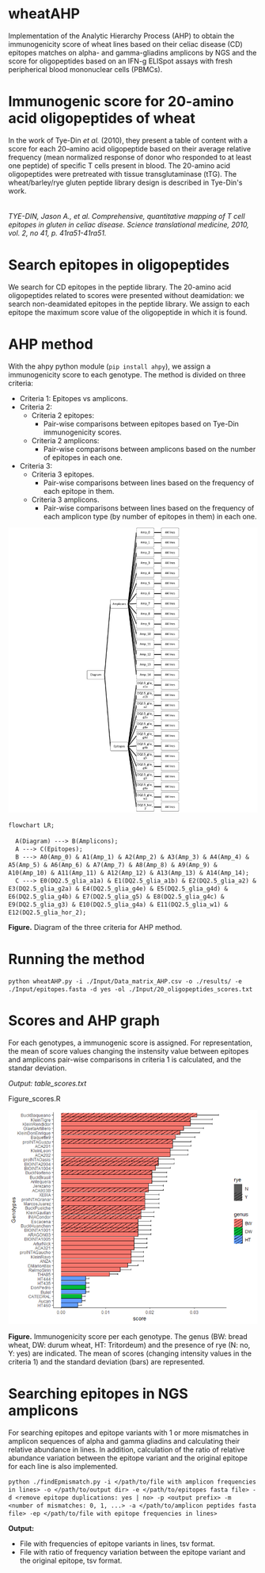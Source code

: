 # wheatAHP
Implementation of the Analytic Hierarchy Process (AHP) to obtain the immunogenicity score of wheat lines based on their celiac disease (CD) epitopes matches on alpha- and gamma-gliadins amplicons by NGS and the score for oligopeptides based on an IFN-g ELISpot assays with fresh peripherical blood mononuclear cells (PBMCs).

# **Immunogenic score for 20-amino acid oligopeptides of wheat**

In the work of Tye-Din *et al.* (2010), they present a table of content with a score for each 20–amino acid oligopeptide based on their average relative frequency (mean normalized response of donor who responded to at least one peptide) of specific T cells present in blood. The 20-amino acid oligopeptides were pretreated with tissue transglutaminase (tTG). The wheat/barley/rye gluten peptide library design is described in Tye-Din's work.
\
\
\
*TYE-DIN, Jason A., et al. Comprehensive, quantitative mapping of T cell epitopes in gluten in celiac disease. Science translational medicine, 2010, vol. 2, no 41, p. 41ra51-41ra51.*

# **Search epitopes in oligopeptides**
We search for CD epitopes in the peptide library.
The 20-amino acid oligopeptides related to scores were presented without deamidation: we search non-deamidated epitopes in the peptide library. We assign to each epitope the maximum score value of the oligopeptide in which it is found.

# **AHP method**
With the ahpy python module (```pip install ahpy```), we assign a immunogenicity score to each genotype.
The method is divided on three criteria:
* Criteria 1: Epitopes vs amplicons.
* Criteria 2:
  * Criteria 2 epitopes:
    * Pair-wise comparisons between epitopes based on Tye-Din immunogenicity scores.
  * Criteria 2 amplicons:
    * Pair-wise comparisons between amplicons based on the number of epitopes in each one.
* Criteria 3:
  * Criteria 3 epitopes.
    * Pair-wise comparisons between lines based on the frequency of each epitope in them.
  * Criteria 3 amplicons.
    * Pair-wise comparisons between lines based on the frequency of each amplicon type (by number of epitopes in them) in each one.

![alt text](./results/Diagram.png?raw=true)

```mermaid
flowchart LR;

  A(Diagram) ---> B(Amplicons);
  A ---> C(Epitopes);
  B ---> A0(Amp_0) & A1(Amp_1) & A2(Amp_2) & A3(Amp_3) & A4(Amp_4) & A5(Amp_5) & A6(Amp_6) & A7(Amp_7) & A8(Amp_8) & A9(Amp_9) & A10(Amp_10) & A11(Amp_11) & A12(Amp_12) & A13(Amp_13) & A14(Amp_14);
  C ---> E0(DQ2.5_glia_a1a) & E1(DQ2.5_glia_a1b) & E2(DQ2.5_glia_a2) & E3(DQ2.5_glia_g2a) & E4(DQ2.5_glia_g4e) & E5(DQ2.5_glia_g4d) & E6(DQ2.5_glia_g4b) & E7(DQ2.5_glia_g5) & E8(DQ2.5_glia_g4c) & E9(DQ2.5_glia_g3) & E10(DQ2.5_glia_g4a) & E11(DQ2.5_glia_w1) & E12(DQ2.5_glia_hor_2);
```

**Figure.** Diagram of the three criteria for AHP method.

# **Running the method**

```
python wheatAHP.py -i ./Input/Data_matrix_AHP.csv -o ./results/ -e ./Input/epitopes.fasta -d yes -ol ./Input/20_oligopeptides_scores.txt
```

# **Scores and AHP graph**
For each genotypes, a immunogenic score is assigned. For representation, the mean of score values changing the instensity value between epitopes and amplicons pair-wise comparisons in criteria 1 is calculated, and the standar deviation.

*Output: table_scores.txt*

Figure_scores.R

![alt text](./results/Figure_scores.png?raw=true)

**Figure.** Immunogenicity score per each genotype. The genus (BW: bread wheat, DW: durum wheat, HT: Tritordeum) and the presence of rye (N: no, Y: yes) are indicated. The mean of scores (changing intensity values in the criteria 1) and the standard deviation (bars) are represented.

# **Searching epitopes in NGS amplicons**
For searching epitopes and epitope variants with 1 or more mismatches in amplicon sequences of alpha and gamma gliadins and calculating their relative abundance in lines. In addition, calculation of the ratio of relative abundance variation between the epitope variant and the original epitope for each line is also implemented.

```
python ./findEpmismatch.py -i </path/to/file with amplicon frequencies in lines> -o </path/to/output dir> -e </path/to/epitopes fasta file> -d <remove epitope duplications: yes | no> -p <output prefix> -m <number of mismatches: 0, 1, ...> -a </path/to/amplicon peptides fasta file> -ep </path/to/file with epitope frequencies in lines>
```

**Output:**
* File with frequencies of epitope variants in lines, tsv format.
* File with ratio of frequency variation between the epitope variant and the original epitope, tsv format.
